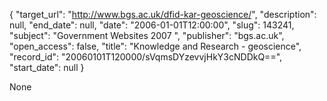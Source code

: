 {
  "target_url": "http://www.bgs.ac.uk/dfid-kar-geoscience/", 
  "description": null, 
  "end_date": null, 
  "date": "2006-01-01T12:00:00", 
  "slug": 143241, 
  "subject": "Government Websites 2007 ", 
  "publisher": "bgs.ac.uk", 
  "open_access": false, 
  "title": "Knowledge and Research - geoscience", 
  "record_id": "20060101T120000/sVqmsDYzevvjHkY3cNDDkQ==", 
  "start_date": null
}

None